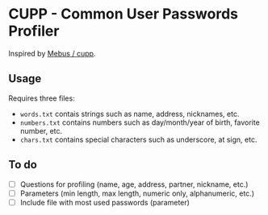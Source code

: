 # CUPP - Common User Passwords Profiler
Inspired by  [Mebus / cupp](https://github.com/Mebus/cupp).

## Usage
Requires three files:
- `words.txt` contais strings such as name, address, nicknames, etc.
- `numbers.txt` contains numbers such as day/month/year of birth, favorite number, etc.
- `chars.txt` contains special characters such as underscore, at sign, etc.

## To do
- [ ] Questions for profiling (name, age, address, partner, nickname, etc.) 
- [ ] Parameters (min length, max length, numeric only, alphanumeric, etc.)
- [ ] Include file with most used passwords (parameter)
